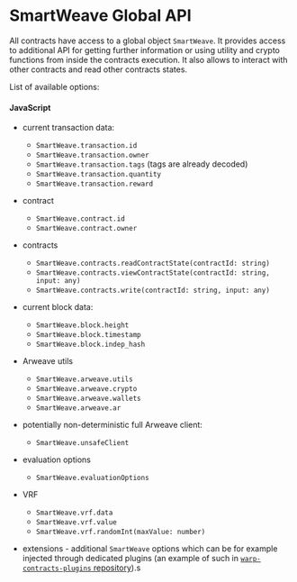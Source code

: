 # SmartWeave Global API

All contracts have access to a global object `SmartWeave`.
It provides access to additional API for getting further information or using utility and crypto functions from inside the contracts execution.
It also allows to interact with other contracts and read other contracts states.

List of available options:

#### JavaScript
* current transaction data:
  - `SmartWeave.transaction.id`
  - `SmartWeave.transaction.owner`
  - `SmartWeave.transaction.tags` (tags are already decoded)
  - `SmartWeave.transaction.quantity`
  - `SmartWeave.transaction.reward`

* contract
  - `SmartWeave.contract.id`
  - `SmartWeave.contract.owner`

* contracts
  - `SmartWeave.contracts.readContractState(contractId: string)`
  - `SmartWeave.contracts.viewContractState(contractId: string, input: any)`
  - `SmartWeave.contracts.write(contractId: string, input: any)`

* current block data:
  - `SmartWeave.block.height`
  - `SmartWeave.block.timestamp`
  - `SmartWeave.block.indep_hash`

* Arweave utils
  - `SmartWeave.arweave.utils`
  - `SmartWeave.arweave.crypto`
  - `SmartWeave.arweave.wallets`
  - `SmartWeave.arweave.ar`

* potentially non-deterministic full Arweave client:
  - `SmartWeave.unsafeClient`

* evaluation options
  - `SmartWeave.evaluationOptions`

* VRF
  - `SmartWeave.vrf.data`
  - `SmartWeave.vrf.value`
  - `SmartWeave.vrf.randomInt(maxValue: number)`

* extensions - additional `SmartWeave` options which can be for example injected through dedicated plugins (an example of such in [`warp-contracts-plugins` repository](https://github.com/warp-contracts/warp-contracts-plugins)).s
